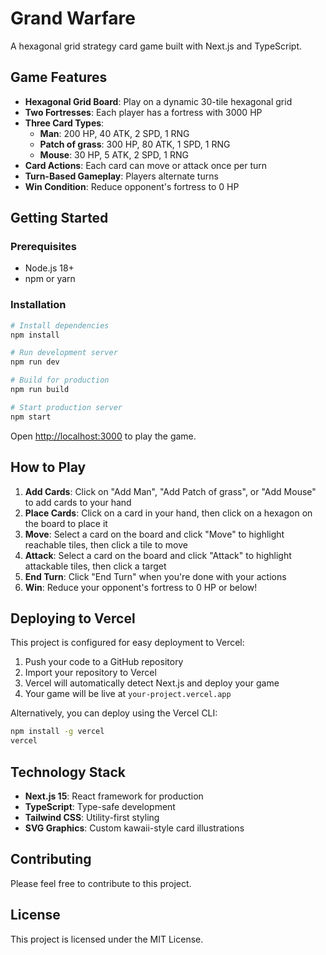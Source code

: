 # Grand Warfare

A hexagonal grid strategy card game built with Next.js and TypeScript.

## Game Features

- **Hexagonal Grid Board**: Play on a dynamic 30-tile hexagonal grid
- **Two Fortresses**: Each player has a fortress with 3000 HP
- **Three Card Types**:
  - **Man**: 200 HP, 40 ATK, 2 SPD, 1 RNG
  - **Patch of grass**: 300 HP, 80 ATK, 1 SPD, 1 RNG
  - **Mouse**: 30 HP, 5 ATK, 2 SPD, 1 RNG
- **Card Actions**: Each card can move or attack once per turn
- **Turn-Based Gameplay**: Players alternate turns
- **Win Condition**: Reduce opponent's fortress to 0 HP

## Getting Started

### Prerequisites

- Node.js 18+ 
- npm or yarn

### Installation

```bash
# Install dependencies
npm install

# Run development server
npm run dev

# Build for production
npm run build

# Start production server
npm start
```

Open [http://localhost:3000](http://localhost:3000) to play the game.

## How to Play

1. **Add Cards**: Click on "Add Man", "Add Patch of grass", or "Add Mouse" to add cards to your hand
2. **Place Cards**: Click on a card in your hand, then click on a hexagon on the board to place it
3. **Move**: Select a card on the board and click "Move" to highlight reachable tiles, then click a tile to move
4. **Attack**: Select a card on the board and click "Attack" to highlight attackable tiles, then click a target
5. **End Turn**: Click "End Turn" when you're done with your actions
6. **Win**: Reduce your opponent's fortress to 0 HP or below!

## Deploying to Vercel

This project is configured for easy deployment to Vercel:

1. Push your code to a GitHub repository
2. Import your repository to Vercel
3. Vercel will automatically detect Next.js and deploy your game
4. Your game will be live at `your-project.vercel.app`

Alternatively, you can deploy using the Vercel CLI:

```bash
npm install -g vercel
vercel
```

## Technology Stack

- **Next.js 15**: React framework for production
- **TypeScript**: Type-safe development
- **Tailwind CSS**: Utility-first styling
- **SVG Graphics**: Custom kawaii-style card illustrations

## Contributing

Please feel free to contribute to this project.

## License

This project is licensed under the MIT License.